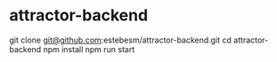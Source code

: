 # attractor-backend
git clone git@github.com:estebesm/attractor-backend.git
cd attractor-backend
npm install
npm run start
